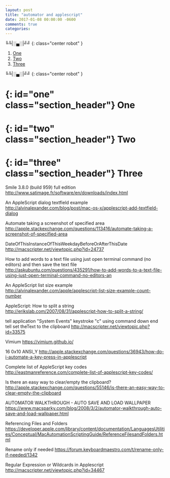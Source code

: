 ```yaml
---
layout: post
title: "automator and applescript"
date: 2017-01-08 00:00:00 -0600
comments: true
categories:
---
```


╚╚\|░▄░\|╝╝
{: class="center robot" }

1. [One](#one)
2. [Two](#two)
3. [Three](#three)

╚╚\|░▄░\|╝╝
{: class="center robot" }

{: id="one" class="section_header"}
One
===========

{: id="two" class="section_header"}
Two
===========

{: id="three" class="section_header"}
Three
===========


Smile 3.8.0 (build 959) full edition
http://www.satimage.fr/software/en/downloads/index.html

An AppleScript dialog textfield example
http://alvinalexander.com/blog/post/mac-os-x/applescript-add-textfield-dialog

Automate taking a screenshot of specified area
http://apple.stackexchange.com/questions/113416/automate-taking-a-screenshot-of-specified-area

DateOfThisInstanceOfThisWeekdayBeforeOrAfterThisDate
http://macscripter.net/viewtopic.php?id=24737

How to add words to a text file using just open terminal command (no editors) and then save the text file
http://askubuntu.com/questions/435291/how-to-add-words-to-a-text-file-using-just-open-terminal-command-no-editors-an

An AppleScript list size example
http://alvinalexander.com/apple/applescript-list-size-example-count-number

AppleScript: How to split a string
http://erikslab.com/2007/08/31/applescript-how-to-split-a-string/

tell application "System Events"   keystroke "c" using command down end tell set theText to the clipboard
http://macscripter.net/viewtopic.php?id=33575

Vimium
https://vimium.github.io/

16 0x10 ANSI_Y
http://apple.stackexchange.com/questions/36943/how-do-i-automate-a-key-press-in-applescript

Complete list of AppleScript key codes
http://eastmanreference.com/complete-list-of-applescript-key-codes/

Is there an easy way to clear/empty the clipboard?
http://apple.stackexchange.com/questions/55146/is-there-an-easy-way-to-clear-empty-the-clipboard

AUTOMATOR WALKTHROUGH - AUTO SAVE AND LOAD WALLPAPER
https://www.macsparky.com/blog/2008/3/2/automator-walkthrough-auto-save-and-load-wallpaper.html

Referencing Files and Folders
https://developer.apple.com/library/content/documentation/LanguagesUtilities/Conceptual/MacAutomationScriptingGuide/ReferenceFilesandFolders.html

Rename only if needed
https://forum.keyboardmaestro.com/t/rename-only-if-needed/1342

Regular Expression or Wildcards in Applescript
http://macscripter.net/viewtopic.php?id=34467

